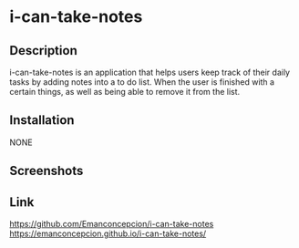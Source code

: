 # i-can-take-notes

## Description

i-can-take-notes is an application that helps users keep track of their daily tasks by adding notes into a to do list. When the user is finished with a certain things, as well as being able to remove it from the list.

## Installation 

NONE

## Screenshots

## Link

https://github.com/Emanconcepcion/i-can-take-notes
https://emanconcepcion.github.io/i-can-take-notes/
